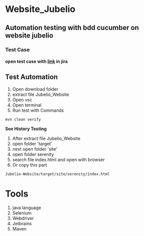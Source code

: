 # Website_Jubelio
Automation testing with bdd cucumber on website jubelio
--------------------------------------------------------
### Test Case
#### open test case with [link](https://bagas12.atlassian.net/projects/JTW?selectedItem=com.atlassian.plugins.atlassian-connect-plugin:com.xpandit.plugins.xray__testing-board#!page=test-repository&selectedFolder=6512aeb2944ba0629bb285a7) in jira

## Test Automation 
1. Open download folder
2. extract file Jubelio_Website
3. Open vsc
4. Open terminal 
5. Run test with Commands 

```
mvn clean verify
```

**See History Testing**
1. After extract file Jubelio_Website
2. open folder 'target'
3. next open folder 'site' 
4. open folder serenity
5. search file index.html and open with browser
6. Or copy this part 

```
Jubelio-Website/target/site/serenity/index.html
```

# Tools
1. java language
2. Selenium 
3. Webdriver
4. Jetbrains
5. Maven
